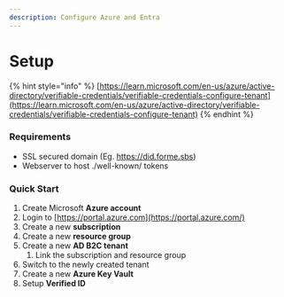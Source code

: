 ```yaml
---
description: Configure Azure and Entra
---
```


# Setup

{% hint style="info" %}
​[https://learn.microsoft.com/en-us/azure/active-directory/verifiable-credentials/verifiable-credentials-configure-tenant](https://learn.microsoft.com/en-us/azure/active-directory/verifiable-credentials/verifiable-credentials-configure-tenant)
{% endhint %}

### Requirements <a href="#requirements" id="requirements"></a>

* SSL secured domain (Eg. https://did.forme.sbs)
* Webserver to host ./well-known/ tokens

### Quick Start <a href="#quick-start" id="quick-start"></a>

1. Create Microsoft **Azure account**
2. Login to [https://portal.azure.com](https://portal.azure.com/)​
3. Create a new **subscription**
4. Create a new **resource group**
5. Create a new **AD B2C tenant**
   1. Link the subscription and resource group
6. Switch to the newly created tenant
7. Create a new **Azure Key Vault**
8. Setup **Verified ID**
